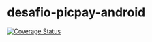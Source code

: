 # desafio-picpay-android

[![Coverage Status](https://coveralls.io/repos/github/pedrohfp/desafio-picpay-android/badge.svg?branch=develop)](https://coveralls.io/github/pedrohfp/desafio-picpay-android?branch=develop)
